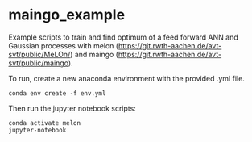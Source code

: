 # maingo_example 

Example scripts to train and find optimum of a feed forward ANN and Gaussian processes with melon (https://git.rwth-aachen.de/avt-svt/public/MeLOn/) and maingo (https://git.rwth-aachen.de/avt-svt/public/maingo). 

To run, create a new anaconda environment with the provided .yml file.
````
conda env create -f env.yml
````
Then run the jupyter notebook scripts:

````
conda activate melon
jupyter-notebook
````
